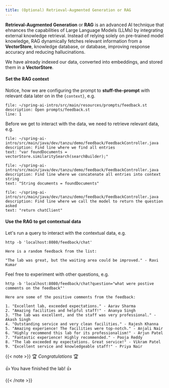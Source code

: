 ```yaml
---
title: (Optional) Retrieval-Augmented Generation or RAG
---
```


**Retrieval-Augmented Generation** or **RAG** is an advanced AI technique
that ehnances the capabilities of Large Language Models (LLMs) by integrating
external knowledge retrieval. Instead of relying solely on pre-trained model
knowledge, RAG dynamically fetches relevant information from a **VectorStore**,
knowledge database, or database, improving response accuracy and reducing
hallucinations.

We have already indexed our data, converted into embeddings, and stored
them in a **VectorStore**.

#### Set the RAG context

Notice, how we are configuring the prompt to **stuff-the-prompt**
with relevant data later on in the `{context}`, e.g.

```editor:open-file
file: ~/spring-ai-intro/src/main/resources/prompts/feedback.st
description: Open prompts/feedback.st
line: 1
```

Before we get to interact with the data, we need to retrieve relevant data, e.g.

```editor:select-matching-text
file: ~/spring-ai-intro/src/main/java/dev/tanzu/demo/feedback/FeedbackController.java
description: Find line where we find all entries
text: "var foundDocuments = vectorStore.similaritySearch(searchBuilder);"
```

```editor:select-matching-text
file: ~/spring-ai-intro/src/main/java/dev/tanzu/demo/feedback/FeedbackController.java
description: Find line where we concatenate all entries into context string
text: "String documents = foundDocuments"
```

```editor:select-matching-text
file: ~/spring-ai-intro/src/main/java/dev/tanzu/demo/feedback/FeedbackController.java
description: Find line where we call the model to return the question asked
text: "return chatClient"
```


#### Use the RAG to get contextual data

Let's run a query to interact with the contextual data, e.g.

```execute
http -b 'localhost:8080/feedback/chat'
```

```
Here is a random feedback from the list:

"The lab was great, but the waiting area could be improved." - Ravi Kumar
```

Feel free to experiment with other questions, e.g.

```execute
http -b 'localhost:8080/feedback/chat?question="what were postive comments on the feedback"'
```

```
Here are some of the positive comments from the feedback:

1. "Excellent lab, exceeded expectations." - Aarav Sharma
2. "Amazing facilities and helpful staff!" - Ananya Singh
3. "The lab was excellent, and the staff was very professional." - Akash Singh
4. "Outstanding service and very clean facilities." - Rajesh Khanna
5. "Amazing experience! The facilities were top-notch." - Anjali Nair
6. "Highly recommend this lab for its professionalism!" - Arjun Patel
7. "Fantastic experience! Highly recommended." - Pooja Reddy
8. "The lab exceeded my expectations. Great service!" - Vikram Patel
9. "Excellent service and knowledgeable staff!" - Priya Nair
```

{{< note >}}
🏆 *Congratulations* 🏆

👍 You have finished the lab! 👍

{{< /note >}}
